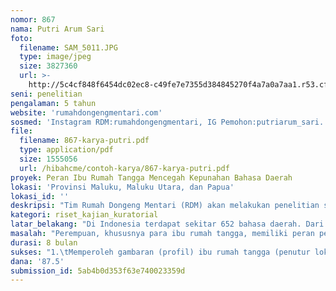 ```yaml
---
nomor: 867
nama: Putri Arum Sari
foto:
  filename: SAM_5011.JPG
  type: image/jpeg
  size: 3827360
  url: >-
    http://5c4cf848f6454dc02ec8-c49fe7e7355d384845270f4a7a0a7aa1.r53.cf2.rackcdn.com/16a24aa3-cdf7-4fce-9eab-9412e0f2b440/SAM_5011.JPG
seni: penelitian
pengalaman: 5 tahun
website: 'rumahdongengmentari.com'
sosmed: 'Instagram RDM:rumahdongengmentari, IG Pemohon:putriarum_sari. Tulisan bisa di cek di Harian Kompas dengan nama Putri Arum Sari atau dengan inisial ARM.'
file: 
  filename: 867-karya-putri.pdf
  type: application/pdf
  size: 1555056
  url: /hibahcme/contoh-karya/867-karya-putri.pdf
proyek: Peran Ibu Rumah Tangga Mencegah Kepunahan Bahasa Daerah
lokasi: 'Provinsi Maluku, Maluku Utara, dan Papua'
lokasi_id: ''
deskripsi: "Tim Rumah Dongeng Mentari (RDM) akan melakukan penelitian soal kepunahan bahasa daerah di Maluku, Maluku Utara, dan Papua. Penelitian akan mengambil sampel ibu-ibu rumah tangga, baik yang masih menggunakan bahasa daerah dalam kehidupan sehari-hari, maupun yang tidak. \r\n\r\nPenelitian ini untuk mengetahui seberapa besar  peran ibu rumah tangga di Maluku, Maluku Utara, dan Papua dalam mencegah kepunahan bahasa daerah. Kenapa di Maluku, Maluku Utara, dan Papua, karena ketiga daerah itu yang disinyalir terjadi kepunahan bahasa daerah tercepat.\r\n\r\nMetode yang digunakan dengan wawancara mendalam (In Depth Interview). Sampel dipilih secara purposive sampling berdasarkan data sekunder yang sudah dihimpun RDM. Metode ini paling tepat dipilih karena paling bisa menjawab pertanyaan “how” dan “why” dari masalah yang diangkat. Sekaligus membantu peneliti mendapatkan gambaran kondisi di lapangan. \r\n\r\nPeneliti menggunakan panduan wawancara semi terbuka. Panduan ini hanya membantu peneliti untuk tidak keluar dari konteks, namun memberikan kesempatan peneliti untuk eksplor lebih jauh pada saat berlangsungnya wawancara.\r\n\r\nRiset ini dilaporkan dalam bentuk power point interaktif sekaligus dilaunching dalam acara Awicarita Festival 2018. Acara tahunan RDM yang dihadari lebih dari 300 pengunjung di Hutan Pinus Mangunan Bantul, Yogyakarta. Publikasi lainnya berupa teaser di berbagai sosial media RDM melalui Instagram, Facebook, Twitter, dan website rumahdongengmentari.com\r\n\r\n"
kategori: riset_kajian_kuratorial
latar_belakang: "Di Indonesia terdapat sekitar 652 bahasa daerah. Dari bahasa daerah yang ada, 11 di antaranya sudah punah dan 19 lainnya terancam punah (Badan Pengembangan dan Pembinaan Bahasa Kementerian Pendidikan dan Kebudayaan, 2018).\r\n\r\nBahasa daerah yang punah rata-rata di wilayah Indonesia Timur, yaitu Maluku, Maluku Utara, dan Papua. Setidaknya ada empat penyebab kepunahan bahasa daerah, yakni para penutur merasa inferior secara sosial, keterikatan pada masa lalu, sisi tradisional, dan kehidupan ekonomi stagnan (Abdul Rohman P, Pusat Penelitian Kemasyarakatan dan Kebudayaan LIPI, 2017).\r\n\r\nBagaimana peran ibu rumah tangga di Maluku, Maluku Utara, dan Papua, sebagai penutur, cukup penting untuk mencegah kepunahan bahasa daerah. Ibu dianggap sebagai faktor penting dalam aplikasi Living Tongue. Kita ingin meneliti seberapa jauh ibu-ibu rumah tangga di Maluku, Maluku Utara, dan Papua yang sampai sekarang masih menggunakan bahasa daerah?\r\n\r\n"
masalah: "Perempuan, khususnya para ibu rumah tangga, memiliki peran penting bagi perkembangan kebudayaan (keragaman bahasa). Sayangnya belum banyak, institusi atau lembaga yang memiliki kepedulian terhadap peran perempuan.\r\n\r\nKeragaman bahasa menjadi kekayaan budaya di Indonesia. Bahasa menjadi media komunikasi. Melalui bahasa, kita bisa mengetahui sejarah masa lalu. Ibu rumah tangga memiliki posisi strategis dalam menjaga eksistensi bahasa daerah di Indonesia. Apalagi para ibu rumah tangga di daerah yang disinyalir banyak bahasa daerah.\r\n\r\nIndonesia timur, perlu perhatian nyata dari berbagai pihak, anak bangsa, termasuk Cipta Media Karya. Sehingga tidak salah jika Cipta Media Kreasi menghibahkan dananya untuk pemberdayaan perempuan di wilayah Indonesia Timur, khususnya di Maluku, Maluku Utara, dan Papua.\r\n\r\n"
durasi: 8 bulan
sukses: "1.\tMemperoleh gambaran (profil) ibu rumah tangga (penutur lokal) yang sampai sekarang masih menggunakan bahasa daerah.\r\n\r\n2.\tMemperoleh gambaran (profil) ibu rumah tangga yang sekarang (2018) sudah tidak memakai bahasa daerah.\r\n\r\n3.\tMemperoleh profil bahasa daerah di Maluku, Maluku Utara, dan Papua dari masa dulu sampa saat ini (2018)\r\n\r\n4.\tMenyebarkan hasil penelitian ini dalam forum-forum strategis untuk mempopulerkan kembali bahasa lokal\r\n"
dana: '87.5'
submission_id: 5ab4b0d353f63e740023359d
---
```

